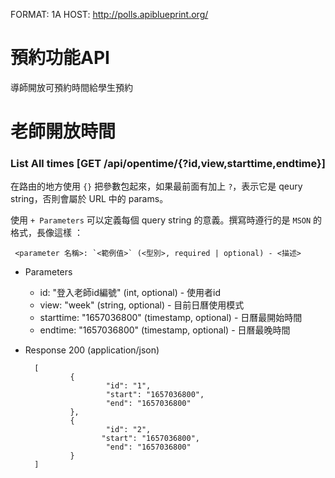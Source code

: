 FORMAT: 1A
HOST: http://polls.apiblueprint.org/

# 預約功能API

導師開放可預約時間給學生預約


# 老師開放時間

### List All times [GET /api/opentime/{?id,view,starttime,endtime}]

在路由的地方使用 `{}` 把參數包起來，如果最前面有加上 `?`，表示它是 qeury string，否則會屬於 URL 中的 params。

使用 `+ Parameters` 可以定義每個 query string 的意義。撰寫時遵行的是 `MSON` 的格式，長像這樣
：

​`` <parameter 名稱>: `<範例值>` (<型別>, required | optional) - <描述> ​``

- Parameters

  - id: "登入老師id編號" (int, optional) - 使用者id
  - view: "week" (string, optional) - 目前日曆使用模式
  - starttime: "1657036800" (timestamp, optional) - 日曆最開始時間
  - endtime: "1657036800" (timestamp, optional) - 日曆最晚時間

- Response 200 (application/json)

        [
                {
                        "id": "1",
                        "start": "1657036800",
                        "end": "1657036800"
                },
                {
                        "id": "2",
                       "start": "1657036800",
                        "end": "1657036800"
                }
        ]